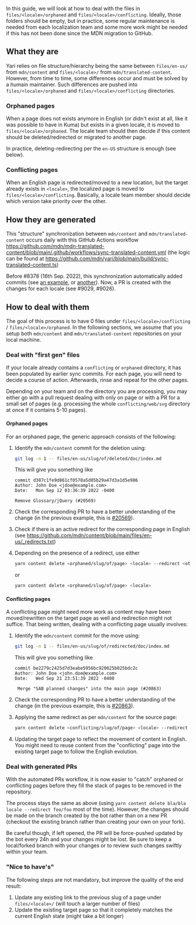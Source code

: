 In this guide, we will look at how to deal with the files in `files/<locale>/orphaned` and `files/<locale>/conflicting`. Ideally, those folders should be empty, but in practice, some regular maintenance is needed from each localization team and some more work might be needed if this has not been done since the MDN migration to GitHub.

## What they are

Yari relies on file structure/hierarchy being the same between `files/en-us/` from `mdn/content` and `files/<locale>/` from `mdn/translated-content`. However, from time to time, some differences occur and must be solved by a humain maintainer. Such differences are pushed into `files/<locale>/orphaned` and `files/<locale>/conflicting` directories.

### Orphaned pages

When a page does not exists anymore in English (or didn't exist at all, like it was possible to have in Kuma) but exists in a given locale, it is moved to `files/<locale>/orphaned`. The locale team should then decide if this content should be deleted/redirected or migrated to another page.

In practice, deleting-redirecting per the `en-US` structure is enough (see below).

### Conflicting pages

When an English page is redirected/moved to a new location, but the target already exists in `<locale>`, the localized page is moved to `files/<locale>/conflicting`. Basically, a locale team member should decide which version take priority over the other.

## How they are generated

This "structure" synchronization between `mdn/content` and `mdn/translated-content` occurs daily with this GitHub Actions workflow https://github.com/mdn/mdn-translated-content/blob/main/.github/workflows/sync-translated-content.yml (the logic can be found at https://github.com/mdn/yari/blob/main/build/sync-translated-content.ts)

Before #8378 (16th Sep. 2022), this synchronization automatically added commits (see [an example](https://github.com/mdn/translated-content/commit/81b40438ed59fc3d5990eae0d1eb333ad7b5dd27), or [another](https://github.com/mdn/translated-content/commit/51268ca7b9bdf3ead1c1775dee61bcc90445f0dc)). Now, a PR is created with the changes for each locale (see #9029, #9026).

## How to deal with them

The goal of this process is to have 0 files under `files/<locale>/conflicting` / `files/<locale>/orphaned`. In the following sections, we assume that you setup both `mdn/content` and `mdn/translated-content` repositories on your local machine.

### Deal with "first gen" files

If your locale already contains a `conflicting` or `orphaned` directory, it has been populated by earlier sync commits. For each page, you will need to decide a course of action. Afterwards, rinse and repeat for the other pages.

Depending on your team and on the directory you are processing, you may either go with a pull request dealing with only on page or with a PR for a small set of pages (e.g. processing the whole `conflicting/web/svg` directory at once if it contains 5-10 pages).

#### Orphaned pages

For an orphaned page, the generic approach consists of the following:

1. Identify the `mdn/content` commit for the deletion using:
   ```bash
   git log -n 1 -- files/en-us/slug/of/deleted/doc/index.md
   ```
   This will give you something like
   ```
   commit d387c1fe9d861cf0578a5d05b29a47d3a1d5e986
   Author: John Doe <jdoe@example.com>
   Date:   Mon Sep 12 03:36:39 2022 -0400

   Remove Glossary/jQuery (#20569)
   ```

2. Check the corresponding PR to have a better understanding of the change (in the previous example, this is [#20569](https://github.com/mdn/content/pull/20569)).
3. Check if there is an active redirect for the corresponding page in English (see https://github.com/mdn/content/blob/main/files/en-us/_redirects.txt)
4. Depending on the presence of a redirect, use either
    ```bash
    yarn content delete <orphaned/slug/of/page> <locale> --redirect <other/slug>
    ```

    or

    ```bash
    yarn content delete <orphaned/slug/of/page> <locale>
    ```

#### Conflicting pages

A conflicting page might need more work as content may have been moved/rewritten on the target page as well and redirection might not suffice. That being written, dealing with a conflicting page usually involves:

1. Identify the `mdn/content` commit for the move using:
   ```bash
   git log -n 1 -- files/en-us/slug/of/redirected/doc/index.md
   ```
   This will give you something like
   ```
   commit be2279c2425d7d3eabe5956bc920025b025bdc2c
   Author: John Doe <john.doe@example.com>
   Date:   Wed Sep 21 23:51:39 2022 -0400

    Merge "SAB planned changes" into the main page (#20863)
   ```

2. Check the corresponding PR to have a better understanding of the change (in the previous example, this is [#20863](https://github.com/mdn/content/pull/20863)).
3. Applying the same redirect as per `mdn/content` for the source page:
    ```bash
    yarn content delete <conflicting/slug/of/page> <locale> --redirect <other/slug>
    ```
4. Updating the target page to reflect the movement of content in English. You might need to reuse content from the "conflicting" page into the existing target page to follow the English evolution.

### Deal with generated PRs

With the automated PRs workflow, it is now easier to "catch" orphaned or conflicting pages before they fill the stack of pages to be removed in the repository. 

The process stays the same as above (using `yarn content delete bla/bla locale --redirect foo/foo` most of the time). However, the changes should be made on the branch created by the bot rather than on a new PR (checkout the existing branch rather than creating your own on your fork).

Be careful though, if left opened, the PR will be force-pushed updated by the bot every 24h and your changes might be lost. Be sure to keep a local/forked branch with your changes or to review such changes swiftly within your team.

### "Nice to have's"

The following steps are not mandatory, but improve the quality of the end result:

1. Update any existing link to the previous slug of a page under `files/<locale>/` (will touch a larger number of files)
2. Update the existing target page so that it completely matches the current English state (might take a bit longer)